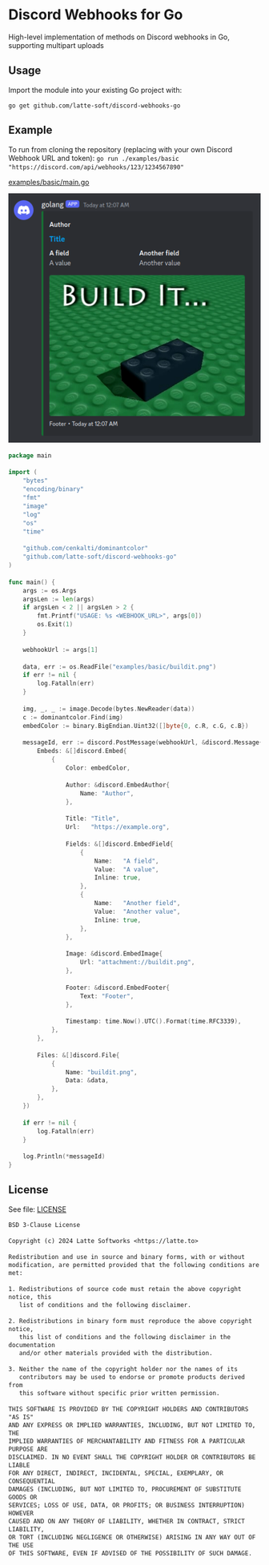 # Discord Webhooks for Go

High-level implementation of methods on Discord webhooks in Go, supporting multipart uploads

## Usage

Import the module into your existing Go project with:

```
go get github.com/latte-soft/discord-webhooks-go
```

## Example

To run from cloning the repository (replacing with your own Discord Webhook URL and token): `go run ./examples/basic "https://discord.com/api/webhooks/123/1234567890"`

[examples/basic/main.go](examples/basic/main.go)

![Screenshot of example below](repo-assets/example-screenshot.png)

```go
package main

import (
	"bytes"
	"encoding/binary"
	"fmt"
	"image"
	"log"
	"os"
	"time"

	"github.com/cenkalti/dominantcolor"
	"github.com/latte-soft/discord-webhooks-go"
)

func main() {
	args := os.Args
	argsLen := len(args)
	if argsLen < 2 || argsLen > 2 {
		fmt.Printf("USAGE: %s <WEBHOOK_URL>", args[0])
		os.Exit(1)
	}

	webhookUrl := args[1]

	data, err := os.ReadFile("examples/basic/buildit.png")
	if err != nil {
		log.Fatalln(err)
	}

	img, _, _ := image.Decode(bytes.NewReader(data))
	c := dominantcolor.Find(img)
	embedColor := binary.BigEndian.Uint32([]byte{0, c.R, c.G, c.B})

	messageId, err := discord.PostMessage(webhookUrl, &discord.Message{
		Embeds: &[]discord.Embed{
			{
				Color: embedColor,

				Author: &discord.EmbedAuthor{
					Name: "Author",
				},

				Title: "Title",
				Url:   "https://example.org",

				Fields: &[]discord.EmbedField{
					{
						Name:   "A field",
						Value:  "A value",
						Inline: true,
					},
					{
						Name:   "Another field",
						Value:  "Another value",
						Inline: true,
					},
				},

				Image: &discord.EmbedImage{
					Url: "attachment://buildit.png",
				},

				Footer: &discord.EmbedFooter{
					Text: "Footer",
				},

				Timestamp: time.Now().UTC().Format(time.RFC3339),
			},
		},

		Files: &[]discord.File{
			{
				Name: "buildit.png",
				Data: &data,
			},
		},
	})

	if err != nil {
		log.Fatalln(err)
	}

	log.Println(*messageId)
}
```

## License

See file: [LICENSE](LICENSE)

```
BSD 3-Clause License

Copyright (c) 2024 Latte Softworks <https://latte.to>

Redistribution and use in source and binary forms, with or without
modification, are permitted provided that the following conditions are met:

1. Redistributions of source code must retain the above copyright notice, this
   list of conditions and the following disclaimer.

2. Redistributions in binary form must reproduce the above copyright notice,
   this list of conditions and the following disclaimer in the documentation
   and/or other materials provided with the distribution.

3. Neither the name of the copyright holder nor the names of its
   contributors may be used to endorse or promote products derived from
   this software without specific prior written permission.

THIS SOFTWARE IS PROVIDED BY THE COPYRIGHT HOLDERS AND CONTRIBUTORS "AS IS"
AND ANY EXPRESS OR IMPLIED WARRANTIES, INCLUDING, BUT NOT LIMITED TO, THE
IMPLIED WARRANTIES OF MERCHANTABILITY AND FITNESS FOR A PARTICULAR PURPOSE ARE
DISCLAIMED. IN NO EVENT SHALL THE COPYRIGHT HOLDER OR CONTRIBUTORS BE LIABLE
FOR ANY DIRECT, INDIRECT, INCIDENTAL, SPECIAL, EXEMPLARY, OR CONSEQUENTIAL
DAMAGES (INCLUDING, BUT NOT LIMITED TO, PROCUREMENT OF SUBSTITUTE GOODS OR
SERVICES; LOSS OF USE, DATA, OR PROFITS; OR BUSINESS INTERRUPTION) HOWEVER
CAUSED AND ON ANY THEORY OF LIABILITY, WHETHER IN CONTRACT, STRICT LIABILITY,
OR TORT (INCLUDING NEGLIGENCE OR OTHERWISE) ARISING IN ANY WAY OUT OF THE USE
OF THIS SOFTWARE, EVEN IF ADVISED OF THE POSSIBILITY OF SUCH DAMAGE.

```
